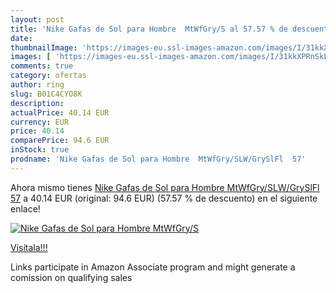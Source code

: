 ```yaml
---
layout: post
title: 'Nike Gafas de Sol para Hombre  MtWfGry/S al 57.57 % de descuento'
date: 
thumbnailImage: 'https://images-eu.ssl-images-amazon.com/images/I/31kkXPRnSkL._SL200_.jpg'
images: [ 'https://images-eu.ssl-images-amazon.com/images/I/31kkXPRnSkL._SL200_.jpg' ]
comments: true
category: ofertas
author: ring
slug: B01C4CYO8K
description:
actualPrice: 40.14 EUR
currency: EUR
price: 40.14
comparePrice: 94.6 EUR
inStock: true
prodname: 'Nike Gafas de Sol para Hombre  MtWfGry/SLW/GrySlFl  57'
---
```


Ahora mismo tienes [Nike Gafas de Sol para Hombre  MtWfGry/SLW/GrySlFl  57](https://www.amazon.es/dp/B01C4CYO8K/?tag=tolees-21) a 40.14 EUR (original: 94.6 EUR) (57.57 %  de descuento) en el siguiente enlace!

[![Nike Gafas de Sol para Hombre  MtWfGry/S](https://images-eu.ssl-images-amazon.com/images/I/31kkXPRnSkL._SL200_.jpg)](https://www.amazon.es/dp/B01C4CYO8K/?tag=tolees-21)

[Visítala!!!](https://www.amazon.es/dp/B01C4CYO8K/?tag=tolees-21)

Links participate in Amazon Associate program and might generate a comission on qualifying sales
